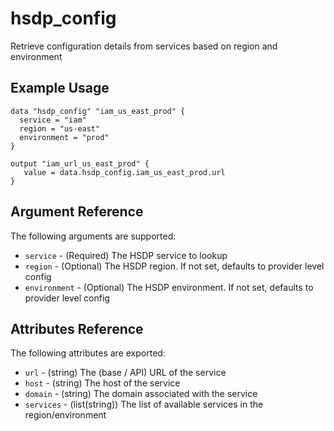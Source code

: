 # hsdp_config

Retrieve configuration details from services based on region and environment

## Example Usage

```hcl
data "hsdp_config" "iam_us_east_prod" {
  service = "iam"
  region = "us-east"
  environment = "prod"
}
```

```hcl
output "iam_url_us_east_prod" {
   value = data.hsdp_config.iam_us_east_prod.url
}
```
## Argument Reference

The following arguments are supported:

* `service` - (Required) The HSDP service to lookup
* `region` - (Optional) The HSDP region. If not set, defaults to provider level config
* `environment` - (Optional) The HSDP environment. If not set, defaults to provider level config

## Attributes Reference

The following attributes are exported:

* `url` - (string) The (base / API) URL of the service
* `host` - (string) The host of the service
* `domain` - (string) The domain associated with the service
* `services` - (list(string)) The list of available services in the region/environment
